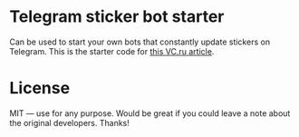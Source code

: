 # Telegram sticker bot starter

Can be used to start your own bots that constantly update stickers on Telegram. This is the starter code for [this VC.ru article](https://vc.ru/dev/81312-nastoyashchaya-instrukciya-kak-delat-dinamicheskie-stikery-v-telegrame).

# License

MIT — use for any purpose. Would be great if you could leave a note about the original developers. Thanks!
